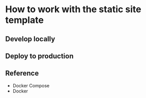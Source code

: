 # How to work with the static site template

## Develop locally

## Deploy to production

## Reference
* Docker Compose
* Docker